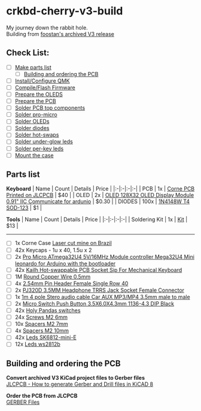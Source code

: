 # crkbd-cherry-v3-build

My journey down the rabbit hole.  
Building from [foostan's archived V3 release](https://github.com/foostan/crkbd/releases/tag/v3-final)

## Check List:
- [ ] [Make parts list](#parts-list)
  - [ ] [Building and ordering the PCB](#building-and-ordering-the-pcb)
- [ ] [Install/Configure QMK](#installconfigure-qmk)
- [ ] [Compile/Flash Firmware](#compileflash-firmware)
- [ ] [Prepare the OLEDS](#prepare-oleds)
- [ ] [Prepare the PCB](#prepare-pcb)
- [ ] [Solder PCB top components](#solder-pcb-top-components)
- [ ] [Solder pro-micro](#solder-pro-micro)
- [ ] [Solder OLEDs](#solder-oleds)
- [ ] [Solder diodes](#solder-diodes)
- [ ] [Solder hot-swaps](#solder-hot-swaps)
- [ ] [Solder under-glow leds](#solder-under-glow-leds)
- [ ] [Solder per-key leds](#solder-per-key-leds)
- [ ] [Mount the case](#mount-the-case)

## Parts list
**Keyboard**
| Name | Count | Details | Price |
|:-|:-|:-|:-|
| PCB | 1x | [Corne PCB Printed on JLCPCB](https://jlcpcb.com/) | $40 |
| OLED | 2x | [OLED 128X32 OLED Display Module 0.91" IIC Communicate for ardunio](https://www.aliexpress.com/item/32777216785.html?spm=a2g0s.9042311.0.0.27424c4dlrgRjA) | $0.30 |
| DIODES | 100x | [1N4148W T4 SOD-123](https://www.aliexpress.us/item/2251832735176193.html?spm=a2g0o.cart.0.0.624d38dayf8uXk&mp=1&gatewayAdapt=glo2usa) | $1 |

**Tools**
| Name | Count | Details | Price |
|:-|:-|:-|:-|
| Soldering Kit | 1x | [Kit](https://www.amazon.com/Soldering-Kit-Temperature-Desoldering-Electronics/dp/B07GTGGLXN/ref=sr_1_5?crid=38MPRDWM5JBD2&dib=eyJ2IjoiMSJ9.bN2ArPTpgQRijAd577UAx2lb0lxJe9OJfvIrJ6Bhu94uZRdZ0QiOR1-KaozOEwvqRFJO6PmfGYfSgNX8FCBUUr7tF74wEkvH2oPiK_vOUmZ4kcyFUs1GxnhlBGenUVRiocpGicXoasYk4pn2j1hmV_uITJfg-8F86EbmyExxmN_qOA8LUu2XNpdrcps8dFHy3x6Vsxs0nPWFvIyXwVel8fIs0YaS7FLhzvMPE6c5Bm9Sv0gDM9kTUX6UC23l9WSCI8h0VyGKKpOtbs7h1YVjf3JVk5e2DfrIKZ26WudrKVE.zCvhrofR5D4P22aA3xQqujJoRpbFraz-JM9WFvdwxwk&dib_tag=se&keywords=soldering+kit&qid=1724294807&sprefix=soldering+ki%2Caps%2C181&sr=8-5#customerReviews) | $13 |

---

- [ ] 1x  Corne Case [Laser cut mine on Brazil](https://www.acrilicos60.com.br/)
- [ ] 42x Keycaps - 1u x 40, 1.5u x 2
- [ ] 2x  [Pro Micro ATmega32U4 5V/16MHz Module controller Mega32U4 Mini leonardo for Arduino with the bootloader](https://www.aliexpress.com/item/32768308647.html?spm=a2g0s.9042311.0.0.27424c4dlrgRjA)
- [ ] 42x [Kailh Hot-swappable PCB Socket Sip For Mechanical Keyboard](https://www.aliexpress.com/item/4001051840976.html?spm=a2g0s.9042311.0.0.27424c4dlrgRjA)
- [ ] 1M  [Round Copper Wire 0.5mm](https://www.aliexpress.com/item/4000781904492.html?spm=a2g0s.9042311.0.0.27424c4dlrgRjA)
- [ ] 4x  [2.54mm Pin Header Female Single Row 40](https://www.aliexpress.com/item/32817226478.html?spm=a2g0s.9042311.0.0.27424c4dlrgRjA)
- [ ] 2x  [PJ320D 3.5MM Headphone TRRS Jack Socket Female Connector](https://www.aliexpress.com/item/32785315917.html?spm=a2g0s.9042311.0.0.27424c4dlrgRjA)
- [ ] 1x  [1m 4 pole Stero audio cable Car AUX MP3/MP4 3.5mm male to male](https://www.aliexpress.com/item/32459681560.html?spm=a2g0s.9042311.0.0.27424c4dlrgRjA)
- [ ] 2x  [Micro Switch Push Button 3.5X6.0X4.3mm 1136-4.3 DIP Black](https://www.aliexpress.com/item/1068908059.html?spm=a2g0s.9042311.0.0.27424c4dlrgRjA)
- [ ] 42x [Holy Pandas switches](https://www.aliexpress.com/item/1005001465063863.html?spm=a2g0s.9042311.0.0.27424c4dlrgRjA)
- [ ] 24x [Screws M2 6mm](https://www.aliexpress.com/item/32661182311.html?spm=a2g0s.9042311.0.0.27424c4dlrgRjA)
- [ ] 10x [Spacers M2 7mm](https://www.aliexpress.com/item/32970573343.html?spm=a2g0s.9042311.0.0.27424c4dlrgRjA)
- [ ] 4x  [Spacers M2 10mm](https://www.aliexpress.com/item/32970573343.html?spm=a2g0s.9042311.0.0.27424c4dlrgRjA)
- [ ] 42x [Leds SK6812-mini-E](https://www.aliexpress.com/item/4000476037223.html?spm=a2g0s.9042311.0.0.27424c4dlrgRjA)
- [ ] 12x [Leds ws2812b](https://www.aliexpress.com/item/4000750610574.html?spm=a2g0s.9042311.0.0.27424c4dlrgRjA)

## Building and ordering the PCB
**Convert archived V3 KiCad project files to Gerber files**  
[JLCPCB - How to generate Gerber and Drill files in KiCAD 8](https://jlcpcb.com/help/article/how-to-generate-gerber-and-drill-files-in-kicad-8)

**Order the PCB from JLCPCB**  
[GERBER Files](./GERBER-v3-cherry.zip)


